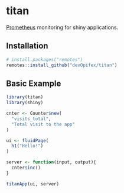 <!-- badges: start -->
<!-- badges: end -->

# titan

[Prometheus](prometheus.io/) monitoring for shiny applications.

## Installation

``` r
# install.packages("remotes")
remotes::install_github("devOpifex/titan")
```

## Basic Example

``` r
library(titan)
library(shiny)

cnter <- Counter$new(
  "visits_total", 
  "Total visit to the app"
)

ui <- fluidPage(
  h1("Hello!")
)

server <- function(input, output){
  cnter$inc()
}

titanApp(ui, server)
```

